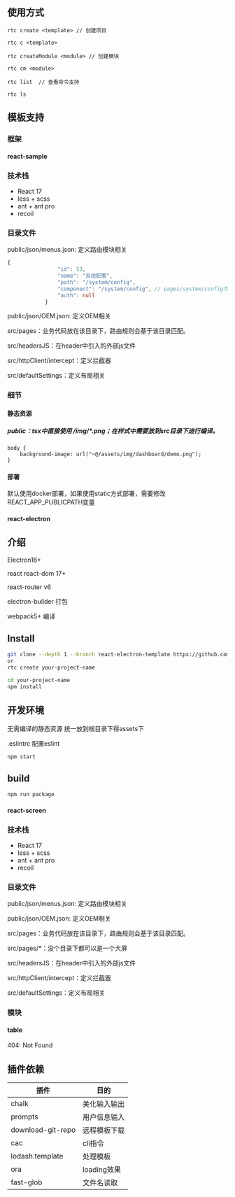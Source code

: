 ## 使用方式

```tsx
rtc create <template> // 创建项目

rtc c <template> 
    
rtc createModule <module> // 创建模块

rtc cm <module> 

rtc list  // 查看命令支持

rtc ls
```

## 模板支持

### 框架

#### react-sample

### 技术栈

- React 17 
- less + scss
- ant + ant pro
- recoil

### 目录文件

public/json/menus.json: 定义路由模块相关

```typescript
{
                "id": 53,
                "name": "系统配置",
                "path": "/system/config",
                "component": "/system/config", // pages/system/config均可 pages前不能加 '/' 
                "auth": null
            }
```

public/json/OEM.json: 定义OEM相关

src/pages：业务代码放在该目录下，路由规则会基于该目录匹配。

src/headersJS：在header中引入的外部js文件

src/httpClient/intercept：定义拦截器

src/defaultSettings：定义布局相关

### 细节

#### 静态资源

##### public：tsx中直接使用 /img/*.png；在样式中需要放到src目录下进行编译。

```less
body {
    background-image: url("~@/assets/img/dashboard/demo.png");
}
```

#### 部署

默认使用docker部署，如果使用static方式部署，需要修改REACT_APP_PUBLICPATH变量

#### react-electron

## 介绍

Electron16+

react react-dom 17+

react-router v6

electron-builder 打包

webpack5+  编译

## Install

```bash
git clone --depth 1 --branch react-electron-template https://github.com/ligaopeng123/react-project-template.git your-project-name
or
rtc create your-project-name

cd your-project-name
npm install
```

[^注意]: 如果需要添加新的依赖包，请确认该包的使用环境，如果是node-gyp之类的原生模块，或者ffpmeg之类的第三方程序，请在release目录下得app环境安装依赖，electron-builder会将这些依赖打到程序包里。

## 开发环境

无需编译的静态资源 统一放到根目录下得assets下

.eslintrc 配置eslint

```bash
npm start 
```

## build

```bash
npm run package
```


#### react-screen

### 技术栈

- React 17 
- less + scss
- ant + ant pro
- recoil

### 目录文件

public/json/menus.json: 定义路由模块相关

public/json/OEM.json: 定义OEM相关

src/pages：业务代码放在该目录下，路由规则会基于该目录匹配。

src/pages/*：没个目录下都可以是一个大屏

src/headersJS：在header中引入的外部js文件

src/httpClient/intercept：定义拦截器

src/defaultSettings：定义布局相关


### 模块

#### table

404: Not Found

## 插件依赖

| 插件              | 目的         |
| ----------------- | ------------ |
| chalk             | 美化输入输出 |
| prompts           | 用户信息输入 |
| download-git-repo | 远程模板下载 |
| cac               | cli指令      |
| lodash.template   | 处理模板     |
| ora               | loading效果  |
| fast-glob         | 文件名读取   |

